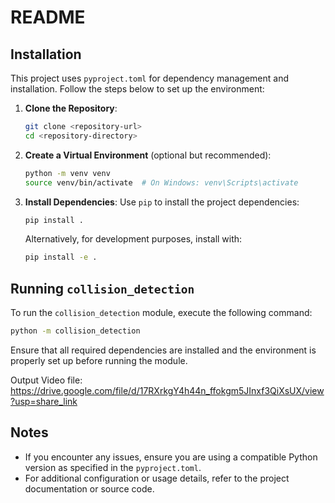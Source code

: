 # README

## Installation

This project uses `pyproject.toml` for dependency management and installation. Follow the steps below to set up the environment:

1. **Clone the Repository**:
    ```bash
    git clone <repository-url>
    cd <repository-directory>
    ```

2. **Create a Virtual Environment** (optional but recommended):
    ```bash
    python -m venv venv
    source venv/bin/activate  # On Windows: venv\Scripts\activate
    ```

3. **Install Dependencies**:
    Use `pip` to install the project dependencies:
    ```bash
    pip install .
    ```

    Alternatively, for development purposes, install with:
    ```bash
    pip install -e .
    ```

## Running `collision_detection`

To run the `collision_detection` module, execute the following command:

```bash
python -m collision_detection
```

Ensure that all required dependencies are installed and the environment is properly set up before running the module.

Output Video file: https://drive.google.com/file/d/17RXrkgY4h44n_ffokgm5JInxf3QiXsUX/view?usp=share_link
## Notes

- If you encounter any issues, ensure you are using a compatible Python version as specified in the `pyproject.toml`.
- For additional configuration or usage details, refer to the project documentation or source code.
